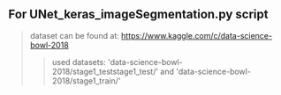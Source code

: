 ## For UNet_keras_imageSegmentation.py script
> dataset can be found at: https://www.kaggle.com/c/data-science-bowl-2018
>> used datasets: 'data-science-bowl-2018/stage1_teststage1_test/' and 'data-science-bowl-2018/stage1_train/'
